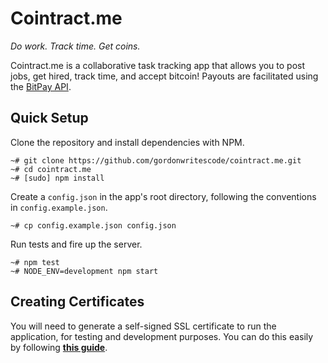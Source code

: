 Cointract.me
============

*Do work. Track time. Get coins.*

Cointract.me is a collaborative task tracking app that allows you to post jobs,
get hired, track time, and accept bitcoin! Payouts are facilitated using the
[BitPay API](https://bitpay.com/api).

## Quick Setup

Clone the repository and install dependencies with NPM.

```
~# git clone https://github.com/gordonwritescode/cointract.me.git
~# cd cointract.me
~# [sudo] npm install
```

Create a `config.json` in the app's root directory, following the conventions
in `config.example.json`.

```
~# cp config.example.json config.json
```

Run tests and fire up the server.

```
~# npm test
~# NODE_ENV=development npm start
```

## Creating Certificates

You will need to generate a self-signed SSL certificate to run the application,
for testing and development purposes.
You can do this easily by following
**[this guide](http://www.akadia.com/services/ssh_test_certificate.html)**.
